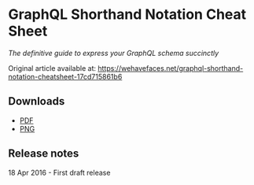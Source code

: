# GraphQL Shorthand Notation Cheat Sheet
_The definitive guide to express your GraphQL schema succinctly_

Original article available at: https://wehavefaces.net/graphql-shorthand-notation-cheatsheet-17cd715861b6

## Downloads
- [PDF](https://github.com/sogko/graphql-shorthand-notation-cheat-sheet/raw/master/graphql-shorthand-notation-cheat-sheet.pdf)
- [PNG](https://raw.githubusercontent.com/sogko/graphql-shorthand-notation-cheat-sheet/master/graphql-shorthand-notation-cheat-sheet.png)

## Release notes
18 Apr 2016 - First draft release
